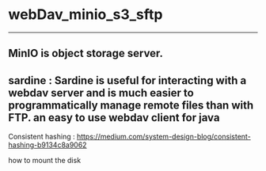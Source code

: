 # webDav_minio_s3_sftp


---
MinIO is object storage server. 
---
sardine :
Sardine is useful for interacting with a webdav server and is much easier to programmatically manage remote files than with FTP.
an easy to use webdav client for java 
---
Consistent hashing : https://medium.com/system-design-blog/consistent-hashing-b9134c8a9062

how to mount the disk 
